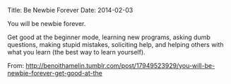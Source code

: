 Title: Be Newbie Forever
Date: 2014-02-03

You will be newbie forever.

Get good at the beginner mode, learning new programs, asking dumb questions, making stupid mistakes, soliciting help, and helping others with what you learn (the best way to learn yourself).

From: http://benoithamelin.tumblr.com/post/17949523929/you-will-be-newbie-forever-get-good-at-the
